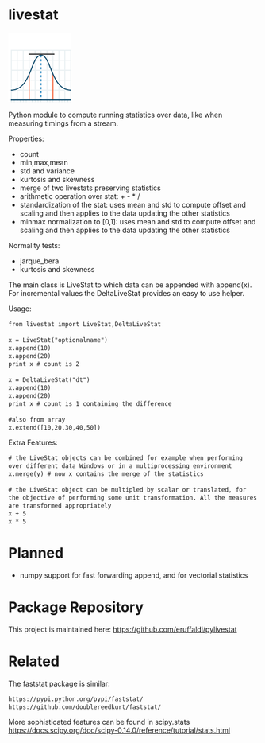 
# livestat

![livestat](icon.png)

Python module to compute running statistics over data, like when measuring timings from a stream.

Properties:
- count
- min,max,mean
- std and variance
- kurtosis and skewness 
- merge of two livestats preserving statistics
- arithmetic operation over stat: + - * /
- standardization of the stat: uses mean and std to compute offset and scaling and then applies to the data updating the other statistics
- minmax normalization to [0,1]: uses mean and std to compute offset and scaling and then applies to the data updating the other statistics

Normality tests:
- jarque_bera
- kurtosis and skewness 

The main class is LiveStat to which data can be appended with append(x). For incremental values the DeltaLiveStat provides an easy to use helper.

Usage:

	from livestat import LiveStat,DeltaLiveStat

	x = LiveStat("optionalname")
	x.append(10)
	x.append(20)
	print x # count is 2

	x = DeltaLiveStat("dt")
	x.append(10)
	x.append(20)
	print x # count is 1 containing the difference

	#also from array
	x.extend([10,20,30,40,50])

Extra Features: 
	
	# the LiveStat objects can be combined for example when performing over different data Windows or in a multiprocessing environment
	x.merge(y) # now x contains the merge of the statistics

	# the LiveStat object can be multipled by scalar or translated, for the objective of performing some unit transformation. All the measures are transformed appropriately
	x + 5
	x * 5

Planned
=======

- numpy support for fast forwarding append, and for vectorial statistics

Package Repository
==================
This project is maintained here: https://github.com/eruffaldi/pylivestat


Related
===========
The faststat package is similar:

	https://pypi.python.org/pypi/faststat/
	https://github.com/doublereedkurt/faststat/
	
More sophisticated features can be found in scipy.stats
	https://docs.scipy.org/doc/scipy-0.14.0/reference/tutorial/stats.html


